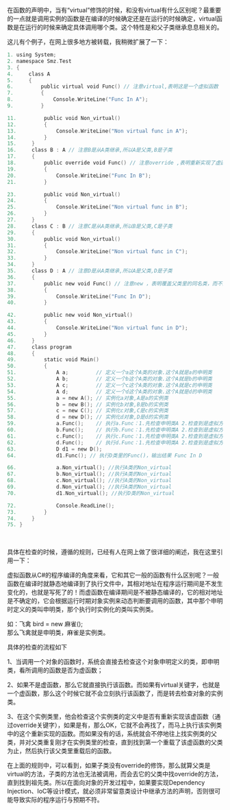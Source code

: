 在函数的声明中，当有“virtual”修饰的时候，和没有virtual有什么区别呢？最重要的一点就是调用实例的函数是在编译的时候确定还是在运行的时候确定，virtual函数是在运行的时候来确定具体调用哪个类。这个特性是和父子类继承息息相关的。

这儿有个例子，在网上很多地方被转载，我稍微扩展了一下：
```c
1. using System;  
2. namespace Smz.Test  
3. {  
4.     class A  
5.     {  
6.         public virtual void Func() // 注意virtual,表明这是一个虚拟函数  
7.         {  
8.             Console.WriteLine("Func In A");  
9.         }  

11.         public void Non_virtual()  
12.         {  
13.             Console.WriteLine("Non virtual func in A");  
14.         }  
15.     }  
16.     class B : A // 注意B是从A类继承,所以A是父类,B是子类  
17.     {  
18.         public override void Func() // 注意override ,表明重新实现了虚函数  
19.         {  
20.             Console.WriteLine("Func In B");  
21.         }  

23.         public void Non_virtual()  
24.         {  
25.             Console.WriteLine("Non virtual func in B");  
26.         }  
27.     }  
28.     class C : B // 注意C是从A类继承,所以B是父类,C是子类  
29.     {  
30.         public void Non_virtual()  
31.         {  
32.             Console.WriteLine("Non virtual func in C");  
33.         }  
34.     }  
35.     class D : A // 注意D是从A类继承,所以A是父类,D是子类  
36.     {  
37.         public new void Func() // 注意new ，表明覆盖父类里的同名类，而不是重新实现  
38.         {  
39.             Console.WriteLine("Func In D");  
40.         }  

42.         public new void Non_virtual()  
43.         {  
44.             Console.WriteLine("Non virtual func in D");  
45.         }  
46.     }  
47.     class program  
48.     {  
49.         static void Main()  
50.         {  
51.             A a;         // 定义一个a这个A类的对象.这个A就是a的申明类  
52.             A b;         // 定义一个b这个A类的对象.这个A就是b的申明类  
53.             A c;         // 定义一个c这个A类的对象.这个A就是c的申明类  
54.             A d;         // 定义一个d这个A类的对象.这个A就是d的申明类  
55.             a = new A(); // 实例化a对象,A是a的实例类  
56.             b = new B(); // 实例化b对象,B是b的实例类  
57.             c = new C(); // 实例化c对象,C是c的实例类  
58.             d = new D(); // 实例化d对象,D是d的实例类  
59.             a.Func();    // 执行a.Func：1.先检查申明类A 2.检查到是虚拟方法 3.转去检查实例类A，就为本身 4.执行实例类A中的方法 5.输出结果 Func In A  
60.             b.Func();    // 执行b.Func：1.先检查申明类A 2.检查到是虚拟方法 3.转去检查实例类B，有重写的 4.执行实例类B中的方法 5.输出结果 Func In B  
61.             c.Func();    // 执行c.Func：1.先检查申明类A 2.检查到是虚拟方法 3.转去检查实例类C，无重写的 4.转去检查类C的父类B，有重载的 5.执行父类B中的Func方法 5.输出结果 Func In B  
62.             d.Func();    // 执行d.Func：1.先检查申明类A 2.检查到是虚拟方法 3.转去检查实例类D，无重写的（这个地方要注意了，虽然D里有实现Func()，但没有使用override关键字，所以不会被认为是重写） 4.转去检查类D的父类A，就为本身 5.执行父类A中的Func方法 5.输出结果 Func In A  
63.             D d1 = new D();  
64.             d1.Func(); // 执行D类里的Func()，输出结果 Func In D  

66.             a.Non_virtual(); //执行A类的Non_virtual  
67.             b.Non_virtual(); //执行A类的Non_virtual  
68.             c.Non_virtual(); //执行A类的Non_virtual  
69.             d.Non_virtual(); //执行A类的Non_virtual  
70.             d1.Non_virtual(); //执行D类的Non_virtual  

72.             Console.ReadLine();  
73.         }  
74.     }  
75. }
```

 

具体在检查的时候，遵循的规则，已经有人在网上做了很详细的阐述，我在这里引用一下：

虚拟函数从C#的程序编译的角度来看，它和其它一般的函数有什么区别呢？一般函数在编译时就静态地编译到了执行文件中，其相对地址在程序运行期间是不发生变化的，也就是写死了的！而虚函数在编译期间是不被静态编译的，它的相对地址是不确定的，它会根据运行时期对象实例来动态判断要调用的函数，其中那个申明时定义的类叫申明类，那个执行时实例化的类叫实例类。

如：飞禽 bird = new 麻雀();  
那么飞禽就是申明类，麻雀是实例类。

具体的检查的流程如下

1、当调用一个对象的函数时，系统会直接去检查这个对象申明定义的类，即申明类，看所调用的函数是否为虚函数；

2、如果不是虚函数，那么它就直接执行该函数。而如果有virtual关键字，也就是一个虚函数，那么这个时候它就不会立刻执行该函数了，而是转去检查对象的实例类。

3、在这个实例类里，他会检查这个实例类的定义中是否有重新实现该虚函数（通过override关键字），如果是有，那么OK，它就不会再找了，而马上执行该实例类中的这个重新实现的函数。而如果没有的话，系统就会不停地往上找实例类的父类，并对父类重复刚才在实例类里的检查，直到找到第一个重载了该虚函数的父类为止，然后执行该父类里重载后的函数。

在上面的规则中，可以看到，如果子类没有override的修饰，那么就算父类是virtual的方法，子类的方法也无法被调用，而会去它的父类中找override的方法，直到找到祖先类。所以在面向对象的开发过程中，如果要实现Dependency Injection、IoC等设计模式，就必须非常留意类设计中继承方法的声明，否则很可能导致实际的程序运行与预期不符。